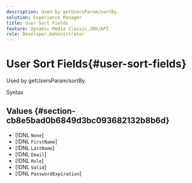 ```yaml
---
description: Used by getUsersParam/sortBy.
solution: Experience Manager
title: User Sort Fields
feature: Dynamic Media Classic,SDK/API
role: Developer,Administrator
---
```


# User Sort Fields{#user-sort-fields}

Used by getUsersParam/sortBy.

 Syntax 

## Values {#section-cb8e5bad0b6849d3bc093682132b8b6d}

* [!DNL `None`] 
* [!DNL `FirstName`] 
* [!DNL `LastName`] 
* [!DNL `Email`] 
* [!DNL `Role`] 
* [!DNL `Valid`] 
* [!DNL `PasswordExpiration`]

